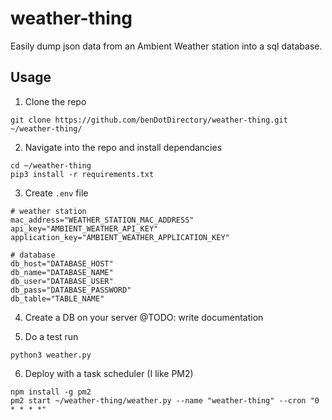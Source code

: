 # weather-thing
Easily dump json data from an Ambient Weather station into a sql database.

## Usage
1. Clone the repo 

```git clone https://github.com/benDotDirectory/weather-thing.git ~/weather-thing/```

2. Navigate into the repo and install dependancies

```
cd ~/weather-thing
pip3 install -r requirements.txt
```

3. Create ```.env``` file

```
# weather station
mac_address="WEATHER_STATION_MAC_ADDRESS"
api_key="AMBIENT_WEATHER_API_KEY"
application_key="AMBIENT_WEATHER_APPLICATION_KEY"

# database
db_host="DATABASE_HOST"
db_name="DATABASE_NAME"
db_user="DATABASE_USER"
db_pass="DATABASE_PASSWORD"
db_table="TABLE_NAME"
```

4. Create a DB on your server @TODO: write documentation

5. Do a test run

```python3 weather.py```

6. Deploy with a task scheduler (I like PM2)

```
npm install -g pm2
pm2 start ~/weather-thing/weather.py --name "weather-thing" --cron "0 * * * *"
```
